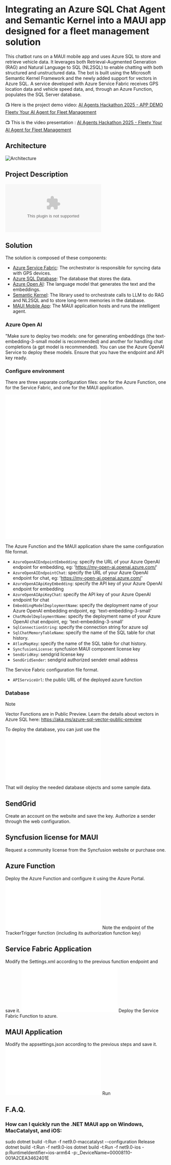 # Integrating an Azure SQL Chat Agent and Semantic Kernel into a MAUI app designed for a fleet management solution

This chatbot runs on a MAUI mobile app and uses Azure SQL to store and retrieve vehicle data. It leverages both Retrieval-Augmented Generation (RAG) and Natural Language to SQL (NL2SQL) to enable chatting with both structured and unstructured data. The bot is built using the Microsoft Semantic Kernel Framework and the newly added support for vectors in Azure SQL. A service developed with Azure Service Fabric receives GPS location data and vehicle speed data, and, through an Azure Function, populates the SQL Server database.

📺 Here is the project demo video: [AI Agents Hackathon 2025 - APP DEMO Fleety Your AI Agent for Fleet Management](https://youtu.be/k9DfmCha_wg)

📺 This is the video presentation : [AI Agents Hackathon 2025 - Fleety Your AI Agent for Fleet Management](https://youtu.be/h9vcnfmAreo)

## Architecture

![Architecture](./_assets/azure-sql-fleet-bot.png)

## Project Description

![ProjectDescription](./_assets/azure-sql-fleet-bot.pptx)

## Solution

The solution is composed of these components:

- [Azure Service Fabric](https://learn.microsoft.com/it-it/azure/service-fabric/service-fabric-overview): The orchestrator is responsible for syncing data with GPS devices.
- [Azure SQL Database](https://learn.microsoft.com/en-us/azure/azure-sql/database/sql-database-paas-overview?view=azuresql): The database that stores the data.
- [Azure Open AI](https://learn.microsoft.com/azure/ai-services/openai/): The language model that generates the text and the embeddings.
- [Semantic Kernel](https://learn.microsoft.com/en-us/semantic-kernel/overview/): The library used to orchestrate calls to LLM to do RAG and NL2SQL and to store long-term memories in the database.
- [MAUI Mobile App](https://dotnet.microsoft.com/en-us/learn/maui/): The MAUI application hosts and runs the intelligent agent.

### Azure Open AI

"Make sure to deploy two models: one for generating embeddings (the text-embedding-3-small model is recommended) and another for handling chat completions (a gpt model is recommended). You can use the Azure OpenAI Service to deploy these models. Ensure that you have the endpoint and API key ready.

### Configure environment 

There are three separate configuration files: one for the Azure Function, one for the Service Fabric, and one for the MAUI application.

![Azure Function Config](./FuncTrackerListener/local.settings.json)
![MAUI APP Config](./APPAITrackerAgent/appsettings.json)
![Service Fabric Config](./TrackerListener/Listener/PackageRoot/Config/Settings.xml)

The Azure Function and the MAUI application share the same configuration file format.

- `AzureOpenAIEndpointEmbedding`: specify the URL of your Azure OpenAI endpoint for embedding, eg: 'https://my-open-ai.openai.azure.com/'
- `AzureOpenAIEndpointChat`: specify the URL of your Azure OpenAI endpoint for chat, eg: 'https://my-open-ai.openai.azure.com/'
- `AzureOpenAIApiKeyEmbedding`: specify the API key of your Azure OpenAI endpoint for embedding
- `AzureOpenAIApiKeyChat`: specify the API key of your Azure OpenAI endpoint for chat
- `EmbeddingModelDeploymentName`: specify the deployment name of your Azure OpenAI embedding endpoint, eg: 'text-embedding-3-small'
- `ChatModelDeploymentName`: specify the deployment name of your Azure OpenAI chat endpoint, eg: 'text-embedding-3-small'
- `SqlConnectionString`: specify the connection string for azure sql
- `SqlChatMemoryTableName`: specify the name of the SQL table for chat history.
- `AtlasMapKey`: specify the name of the SQL table for chat history.
- `SyncfusionLicense`: syncfusion MAUI component license key
- `SendGridKey`: sendgrid license key
- `SendGridSender`: sendgrid authorized sendetr email address

The Service Fabric configuration file format.

- `APIServiceUrl`: the public URL of the deployed azure function

### Database

> [!NOTE]  
> Vector Functions are in Public Preview. Learn the details about vectors in Azure SQL here: https://aka.ms/azure-sql-vector-public-preview

To deploy the database, you can just use the 
![SQL Deploy Script](./FuncTrackerListener/DeployDB.sql)

That will deploy the needed database objects and some sample data.

## SendGrid

Create an account on the website and save the key.
Authorize a sender through the web configuration.

## Syncfusion license for MAUI

Request a community license from the Syncfusion website or purchase one.

## Azure Function

Deploy the Azure Function and configure it using the Azure Portal. 
![Azure Function Config](./FuncTrackerListener/local.settings.json)
Note the endpoint of the TrackerTrigger function (including its authorization function key)

## Service Fabric Application

Modify the Settings.xml according to the previous function endpoint and save it.
![Service Fabric Config](./TrackerListener/Listener/PackageRoot/Config/Settings.xml)
Deploy the Service Fabric Function to azure. 

## MAUI Application

Modify the appsettings.json according to the previous steps and save it.
![MAUI APP Config](./APPAITrackerAgent/appsettings.json)
Run 

## F.A.Q.

### How can I quickly run the .NET MAUI app on Windows, MacCatalyst, and iOS:

sudo dotnet build -t:Run -f net9.0-maccatalyst --configuration Release
dotnet build -t:Run -f net9.0-ios 
dotnet build -t:Run -f net9.0-ios -p:RuntimeIdentifier=ios-arm64 -p:_DeviceName=00008110-001A2CEA3462401E